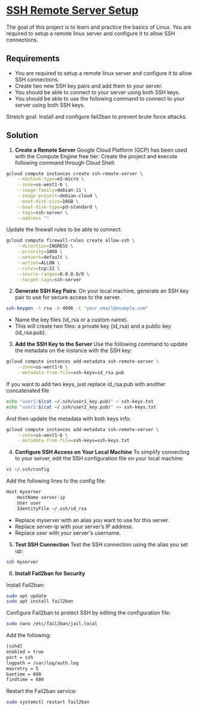# [SSH Remote Server Setup](https://roadmap.sh/projects/ssh-remote-server-setup)
The goal of this project is to learn and practice the basics of Linux. You are required to setup a remote linux server and configure it to allow SSH connections.

## Requirements
- You are required to setup a remote linux server and configure it to allow SSH connections.
- Create two new SSH key pairs and add them to your server.
- You should be able to connect to your server using both SSH keys.
- You should be able to use the following command to connect to your server using both SSH keys.

Stretch goal: Install and configure fail2ban to prevent brute force attacks.

## Solution
1. **Create a Remote Server**
Google Cloud Platform (GCP) has been used with the Compute Engine free tier:
Create the project and execute following command through Cloud Shell:
```sh
gcloud compute instances create ssh-remote-server \
    --machine-type=e2-micro \
    --zone=us-west1-b \
    --image-family=debian-11 \
    --image-project=debian-cloud \
    --boot-disk-size=10GB \
    --boot-disk-type=pd-standard \
    --tags=ssh-server \
    --address ""
``` 
Update the firewall rules to be able to connect:
```sh
gcloud compute firewall-rules create allow-ssh \
    --direction=INGRESS \
    --priority=1000 \
    --network=default \
    --action=ALLOW \
    --rules=tcp:22 \
    --source-ranges=0.0.0.0/0 \
    --target-tags=ssh-server
```
2. **Generate SSH Key Pairs**:
On your local machine, generate an SSH key pair to use for secure access to the server.

```sh
ssh-keygen -t rsa -b 4096 -C "your_email@example.com"
```
- Name the key files (id_rsa or a custom name).
- This will create two files: a private key (id_rsa) and a public key (id_rsa.pub).
  
3. **Add the SSH Key to the Server**
Use the following command to update the metadata on the instance with the SSH key:

```sh
gcloud compute instances add-metadata ssh-remote-server \
    --zone=us-west1-b \
    --metadata-from-file=ssh-keys=id_rsa.pub
```

If you want to add two keys, just replace id_rsa.pub with another concatenated file

```sh
echo "user1:$(cat ~/.ssh/user1_key.pub)" > ssh-keys.txt
echo "user2:$(cat ~/.ssh/user2_key.pub)" >> ssh-keys.txt
```

And then update the metadata with both keys info:
```sh
gcloud compute instances add-metadata ssh-remote-server \
    --zone=us-west1-b \
    --metadata-from-file=ssh-keys=ssh-keys.txt
```

4. **Configure SSH Access on Your Local Machine**
To simplify connecting to your server, edit the SSH configuration file on your local machine:

```sh
vi ~/.ssh/config
```
Add the following lines to the config file:

```sh
Host myserver
    HostName server-ip
    User user
    IdentityFile ~/.ssh/id_rsa
```
- Replace myserver with an alias you want to use for this server.
- Replace server-ip with your server’s IP address.
- Replace user with your server's username.
  
5. **Test SSH Connection**
Test the SSH connection using the alias you set up:

```sh
ssh myserver
```

6. **Install Fail2ban for Security**

Install Fail2ban:
```sh
sudo apt update
sudo apt install fail2ban
```
Configure Fail2ban to protect SSH by editing the configuration file:
```sh
sudo nano /etc/fail2ban/jail.local
```
Add the following:

```sh
[sshd]
enabled = true
port = ssh
logpath = /var/log/auth.log
maxretry = 5
bantime = 600
findtime = 600
```

Restart the Fail2ban service:
```sh
sudo systemctl restart fail2ban
```